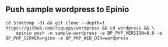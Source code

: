 ## Push sample wordpress to Epinio
```
cd $(mktemp -d) && git clone --depth=1 https://github.com/riqueps/wordpress && cd wordpress && \
	epinio push -n sample-wordpress -e BP_PHP_VERSION=8.0 -e BP_PHP_SERVER=nginx -e BP_PHP_WEB_DIR=wordpress
```
